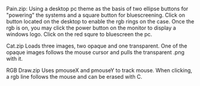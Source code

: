 Pain.zip:
Using a desktop pc theme as the basis of two ellipse buttons for "powering" the systems and a square button for bluescreening.
Click on button located on the desktop to enable the rgb rings on the case. Once the rgb is on, you may click the power button on the monitor to display a windows logo. Click on the red squre to bluescreen the pc. 

Cat.zip
Loads three images, two opaque and one transparent. One of the opaque images follows the mouse cursor and pulls the transparent .png with it. 

RGB Draw.zip
Uses pmouseX and pmouseY to track mouse. When clicking, a rgb line follows the mouse and can be erased with C. 
